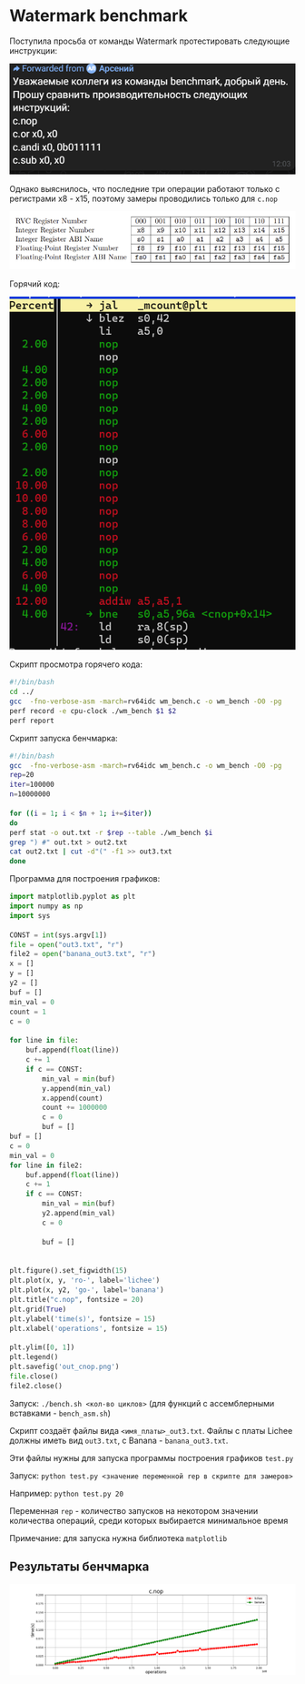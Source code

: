 # Watermark benchmark

Поступила просьба от команды Watermark протестировать следующие инструкции:

![tg.png](images/tg.png)


Однако выяснилось, что последние три операции работают только с регистрами x8 - x15, поэтому замеры проводились только для `c.nop`

![reg.png](images/reg.png)


Горячий код:

![hotcode.png](images/hotcode.png)


Скрипт просмотра горячего кода:

```bash
#!/bin/bash
cd ../
gcc  -fno-verbose-asm -march=rv64idc wm_bench.c -o wm_bench -O0 -pg
perf record -e cpu-clock ./wm_bench $1 $2
perf report
```
Скрипт запуска бенчмарка:

```bash
#!/bin/bash
gcc  -fno-verbose-asm -march=rv64idc wm_bench.c -o wm_bench -O0 -pg
rep=20
iter=100000
n=10000000

for ((i = 1; i < $n + 1; i+=$iter))
do
perf stat -o out.txt -r $rep --table ./wm_bench $i
grep ") #" out.txt > out2.txt
cat out2.txt | cut -d"(" -f1 >> out3.txt
done
```

Программа для построения графиков:
```python
import matplotlib.pyplot as plt
import numpy as np
import sys

CONST = int(sys.argv[1])
file = open("out3.txt", "r")
file2 = open("banana_out3.txt", "r")
x = []
y = []
y2 = []
buf = []
min_val = 0
count = 1
c = 0

for line in file:
	buf.append(float(line))
	c += 1
	if c == CONST:
		min_val = min(buf)
		y.append(min_val)
		x.append(count)
		count += 1000000
		c = 0
		buf = []
buf = []
c = 0
min_val = 0
for line in file2:
	buf.append(float(line))
	c += 1
	if c == CONST:
		min_val = min(buf)
		y2.append(min_val)
		c = 0

		buf = []


plt.figure().set_figwidth(15)
plt.plot(x, y, 'ro-', label='lichee')
plt.plot(x, y2, 'go-', label='banana')
plt.title("c.nop", fontsize = 20)
plt.grid(True)
plt.ylabel('time(s)', fontsize = 15)
plt.xlabel('operations', fontsize = 15)

plt.ylim([0, 1])
plt.legend()
plt.savefig('out_cnop.png')
file.close()
file2.close()
```

Запуск: `./bench.sh <кол-во циклов>` (для функций с ассемблерными вставками - `bench_asm.sh`)

Скрипт создаёт файлы вида `<имя_платы>_out3.txt`.
Файлы с платы Lichee должны иметь вид `out3.txt`, с Banana - `banana_out3.txt`.

Эти файлы нужны для запуска программы построения графиков `test.py`

Запуск: `python test.py <значение переменной rep в скрипте для замеров>`

Например: `python test.py 20`

Переменная `rep` - количество запусков на некотором значении количества операций, среди которых выбирается минимальное время

Примечание: для запуска нужна библиотека `matplotlib`

## Результаты бенчмарка

![out_cnop.png](images/out_cnop.png)